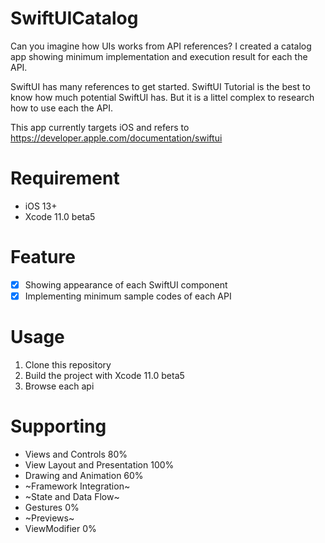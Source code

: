 # SwiftUICatalog

Can you imagine how UIs works from API references?
I created a catalog app showing minimum implementation and execution result for each the API.

SwiftUI has many references to get started.
SwiftUI Tutorial is the best to know how much potential SwiftUI has.
But it is a littel complex to research how to use each the API.

This app currently targets iOS and refers to https://developer.apple.com/documentation/swiftui

# Requirement
- iOS 13+
- Xcode 11.0 beta5

# Feature
- [x] Showing appearance of each SwiftUI component
- [x] Implementing minimum sample codes of each API

# Usage
1. Clone this repository
2. Build the project with Xcode 11.0 beta5
3. Browse each api

# Supporting

- Views and Controls 80%  
- View Layout and Presentation 100% 
- Drawing and Animation  60%  
- ~Framework Integration~
- ~State and Data Flow~
- Gestures 0% 
- ~Previews~
- ViewModifier 0%

